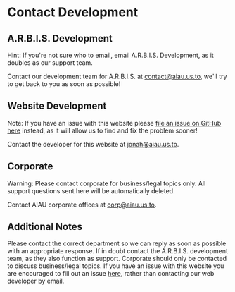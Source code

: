 # Contact Development

## A.R.B.I.S. Development

Hint: If you're not sure who to email, email A.R.B.I.S. Development, as it doubles as our support team.

Contact our development team for A.R.B.I.S. at [contact@aiau.us.to](mailto:contact@aiau.us.to), we'll try to get back to you as soon as possible!

## Website Development

Note: If you have an issue with this website please [file an issue on GitHub here](https://github.com/ARBIS/AIAU.us.to/issues) instead, as it will allow us to find and fix the problem sooner!

Contact the developer for this website at [jonah@aiau.us.to](mailto:jonah@aiau.us.to). 

## Corporate

Warning: Please contact corporate for business/legal topics only. All support questions sent here will be automatically deleted.

Contact AIAU corporate offices at [corp@aiau.us.to](mailto:corp@aiau.us.to). 

## Additional Notes

Please contact the correct department so we can reply as soon as possible with an appropriate response. If in doubt contact the A.R.B.I.S. development team, as they also function as support. Corporate should only be contacted to discuss business/legal topics. If you have an issue with this website you are encouraged to fill out an issue [here](https://github.com/ARBIS/AIAU.us.to/issues), rather than contacting our web developer by email.

